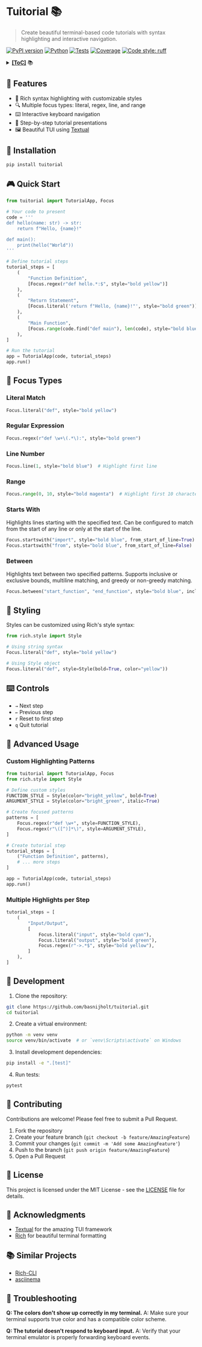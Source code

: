 # Tuitorial 📚

> Create beautiful terminal-based code tutorials with syntax highlighting and interactive navigation.

[![PyPI version](https://badge.fury.io/py/tuitorial.svg)](https://badge.fury.io/py/tuitorial)
[![Python](https://img.shields.io/pypi/pyversions/tuitorial.svg)](https://pypi.org/project/tuitorial/)
[![Tests](https://github.com/basnijholt/tuitorial/actions/workflows/test.yml/badge.svg)](https://github.com/basnijholt/tuitorial/actions/workflows/pytest.yml)
[![Coverage](https://codecov.io/gh/basnijholt/tuitorial/branch/main/graph/badge.svg)](https://codecov.io/gh/basnijholt/tuitorial)
[![Code style: ruff](https://img.shields.io/endpoint?url=https://raw.githubusercontent.com/astral-sh/ruff/main/assets/badge/v2.json)](https://github.com/astral-sh/ruff)

<details><summary><b><u>[ToC]</u></b> 📚</summary>

<!-- START doctoc generated TOC please keep comment here to allow auto update -->
<!-- DON'T EDIT THIS SECTION, INSTEAD RE-RUN doctoc TO UPDATE -->

- [🎯 Features](#-features)
- [🚀 Installation](#-installation)
- [🎮 Quick Start](#-quick-start)
- [🎯 Focus Types](#-focus-types)
  - [Literal Match](#literal-match)
  - [Regular Expression](#regular-expression)
  - [Line Number](#line-number)
  - [Range](#range)
  - [Starts With](#starts-with)
  - [Between](#between)
- [🎨 Styling](#-styling)
- [⌨️ Controls](#-controls)
- [📖 Advanced Usage](#-advanced-usage)
  - [Custom Highlighting Patterns](#custom-highlighting-patterns)
  - [Multiple Highlights per Step](#multiple-highlights-per-step)
- [🧪 Development](#-development)
- [🤝 Contributing](#-contributing)
- [📝 License](#-license)
- [🙏 Acknowledgments](#-acknowledgments)
- [📚 Similar Projects](#-similar-projects)
- [🐛 Troubleshooting](#-troubleshooting)

<!-- END doctoc generated TOC please keep comment here to allow auto update -->

</details>

## 🎯 Features

- 🎨 Rich syntax highlighting with customizable styles
- 🔍 Multiple focus types: literal, regex, line, and range
- ⌨️ Interactive keyboard navigation
- 📝 Step-by-step tutorial presentations
- 🖼️ Beautiful TUI using [Textual](https://textual.textualize.io/)

## 🚀 Installation

```bash
pip install tuitorial
```

## 🎮 Quick Start

```python
from tuitorial import TutorialApp, Focus

# Your code to present
code = '''
def hello(name: str) -> str:
    return f"Hello, {name}!"

def main():
    print(hello("World"))
'''

# Define tutorial steps
tutorial_steps = [
    (
        "Function Definition",
        [Focus.regex(r"def hello.*:$", style="bold yellow")]
    ),
    (
        "Return Statement",
        [Focus.literal('return f"Hello, {name}!"', style="bold green")]
    ),
    (
        "Main Function",
        [Focus.range(code.find("def main"), len(code), style="bold blue")]
    ),
]

# Run the tutorial
app = TutorialApp(code, tutorial_steps)
app.run()
```

## 🎯 Focus Types

### Literal Match

```python
Focus.literal("def", style="bold yellow")
```

### Regular Expression

```python
Focus.regex(r"def \w+\(.*\):", style="bold green")
```

### Line Number

```python
Focus.line(1, style="bold blue")  # Highlight first line
```

### Range

```python
Focus.range(0, 10, style="bold magenta")  # Highlight first 10 characters
```

### Starts With

Highlights lines starting with the specified text. Can be configured to match from the start of any line or only at the start of the line.

```python
Focus.startswith("import", style="bold blue", from_start_of_line=True)
Focus.startswith("from", style="bold blue", from_start_of_line=False)
```

### Between

Highlights text between two specified patterns. Supports inclusive or exclusive bounds, multiline matching, and greedy or non-greedy matching.

```python
Focus.between("start_function", "end_function", style="bold blue", inclusive=True, multiline=True)
```

## 🎨 Styling

Styles can be customized using Rich's style syntax:

```python
from rich.style import Style

# Using string syntax
Focus.literal("def", style="bold yellow")

# Using Style object
Focus.literal("def", style=Style(bold=True, color="yellow"))
```

## ⌨️ Controls

- `→` Next step
- `←` Previous step
- `r` Reset to first step
- `q` Quit tutorial

## 📖 Advanced Usage

### Custom Highlighting Patterns

```python
from tuitorial import TutorialApp, Focus
from rich.style import Style

# Define custom styles
FUNCTION_STYLE = Style(color="bright_yellow", bold=True)
ARGUMENT_STYLE = Style(color="bright_green", italic=True)

# Create focused patterns
patterns = [
    Focus.regex(r"def \w+", style=FUNCTION_STYLE),
    Focus.regex(r"\([^)]*\)", style=ARGUMENT_STYLE),
]

# Create tutorial step
tutorial_steps = [
    ("Function Definition", patterns),
    # ... more steps
]

app = TutorialApp(code, tutorial_steps)
app.run()
```

### Multiple Highlights per Step

```python
tutorial_steps = [
    (
        "Input/Output",
        [
            Focus.literal("input", style="bold cyan"),
            Focus.literal("output", style="bold green"),
            Focus.regex(r"->.*$", style="bold yellow"),
        ]
    ),
]
```

## 🧪 Development

1. Clone the repository:

```bash
git clone https://github.com/basnijholt/tuitorial.git
cd tuitorial
```

2. Create a virtual environment:

```bash
python -m venv venv
source venv/bin/activate  # or `venv\Scripts\activate` on Windows
```

3. Install development dependencies:

```bash
pip install -e ".[test]"
```

4. Run tests:

```bash
pytest
```

## 🤝 Contributing

Contributions are welcome! Please feel free to submit a Pull Request.

1. Fork the repository
2. Create your feature branch (`git checkout -b feature/AmazingFeature`)
3. Commit your changes (`git commit -m 'Add some AmazingFeature'`)
4. Push to the branch (`git push origin feature/AmazingFeature`)
5. Open a Pull Request

## 📝 License

This project is licensed under the MIT License - see the [LICENSE](LICENSE) file for details.

## 🙏 Acknowledgments

- [Textual](https://textual.textualize.io/) for the amazing TUI framework
- [Rich](https://rich.readthedocs.io/) for beautiful terminal formatting

## 📚 Similar Projects

- [Rich-CLI](https://github.com/Textualize/rich-cli)
- [asciinema](https://github.com/asciinema/asciinema)

## 🐛 Troubleshooting

**Q: The colors don't show up correctly in my terminal.**
A: Make sure your terminal supports true color and has a compatible color scheme.

**Q: The tutorial doesn't respond to keyboard input.**
A: Verify that your terminal emulator is properly forwarding keyboard events.
